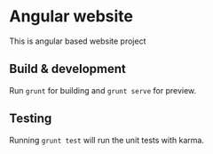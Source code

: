 # Angular website

This is angular based website project

## Build & development

Run `grunt` for building and `grunt serve` for preview.

## Testing

Running `grunt test` will run the unit tests with karma.
